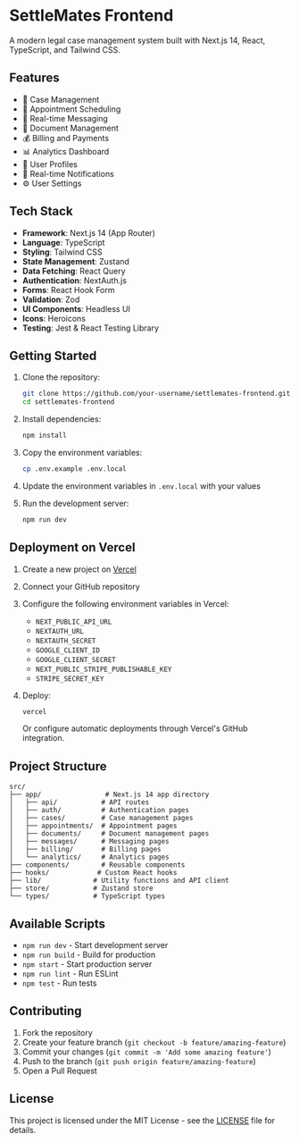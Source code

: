 # SettleMates Frontend

A modern legal case management system built with Next.js 14, React, TypeScript, and Tailwind CSS.

## Features

- 📝 Case Management
- 📅 Appointment Scheduling
- 💬 Real-time Messaging
- 📄 Document Management
- 💰 Billing and Payments
- 📊 Analytics Dashboard
- 👤 User Profiles
- 🔔 Real-time Notifications
- ⚙️ User Settings

## Tech Stack

- **Framework**: Next.js 14 (App Router)
- **Language**: TypeScript
- **Styling**: Tailwind CSS
- **State Management**: Zustand
- **Data Fetching**: React Query
- **Authentication**: NextAuth.js
- **Forms**: React Hook Form
- **Validation**: Zod
- **UI Components**: Headless UI
- **Icons**: Heroicons
- **Testing**: Jest & React Testing Library

## Getting Started

1. Clone the repository:
   ```bash
   git clone https://github.com/your-username/settlemates-frontend.git
   cd settlemates-frontend
   ```

2. Install dependencies:
   ```bash
   npm install
   ```

3. Copy the environment variables:
   ```bash
   cp .env.example .env.local
   ```

4. Update the environment variables in `.env.local` with your values

5. Run the development server:
   ```bash
   npm run dev
   ```

## Deployment on Vercel

1. Create a new project on [Vercel](https://vercel.com)

2. Connect your GitHub repository

3. Configure the following environment variables in Vercel:
   - `NEXT_PUBLIC_API_URL`
   - `NEXTAUTH_URL`
   - `NEXTAUTH_SECRET`
   - `GOOGLE_CLIENT_ID`
   - `GOOGLE_CLIENT_SECRET`
   - `NEXT_PUBLIC_STRIPE_PUBLISHABLE_KEY`
   - `STRIPE_SECRET_KEY`

4. Deploy:
   ```bash
   vercel
   ```

   Or configure automatic deployments through Vercel's GitHub integration.

## Project Structure

```
src/
├── app/                # Next.js 14 app directory
│   ├── api/           # API routes
│   ├── auth/          # Authentication pages
│   ├── cases/         # Case management pages
│   ├── appointments/  # Appointment pages
│   ├── documents/     # Document management pages
│   ├── messages/      # Messaging pages
│   ├── billing/       # Billing pages
│   └── analytics/     # Analytics pages
├── components/        # Reusable components
├── hooks/            # Custom React hooks
├── lib/             # Utility functions and API client
├── store/           # Zustand store
└── types/           # TypeScript types
```

## Available Scripts

- `npm run dev` - Start development server
- `npm run build` - Build for production
- `npm start` - Start production server
- `npm run lint` - Run ESLint
- `npm test` - Run tests

## Contributing

1. Fork the repository
2. Create your feature branch (`git checkout -b feature/amazing-feature`)
3. Commit your changes (`git commit -m 'Add some amazing feature'`)
4. Push to the branch (`git push origin feature/amazing-feature`)
5. Open a Pull Request

## License

This project is licensed under the MIT License - see the [LICENSE](LICENSE) file for details.
